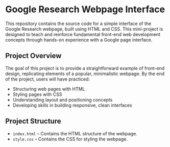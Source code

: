 # Google Research Webpage Interface

This repository contains the source code for a simple interface of the Google Research webpage, built using HTML and CSS. This mini-project is designed to teach and reinforce fundamental front-end web development concepts through hands-on experience with a Google page interface.

## Project Overview

The goal of this project is to provide a straightforward example of front-end design, replicating elements of a popular, minimalistic webpage. By the end of the project, users will have practiced:

- Structuring web pages with HTML
- Styling pages with CSS
- Understanding layout and positioning concepts
- Developing skills in building responsive, clean interfaces

## Project Structure

- `index.html` – Contains the HTML structure of the webpage.
- `style.css` – Contains the CSS for styling the webpage.

